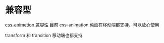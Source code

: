 # 兼容型

[css-animation 兼容性](http://caniuse.com/#feat=css-animation)
目前 css-animation 动画在移动端都支持，可以放心使用

transform 和 transition 移动端也都支持
